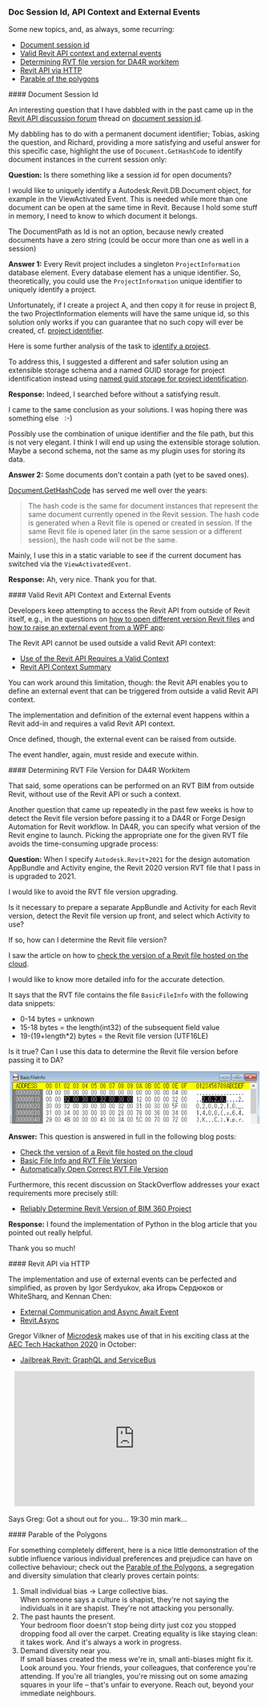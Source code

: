 <head>
<meta http-equiv="Content-Type" content="text/html; charset=utf-8">
<link rel="stylesheet" type="text/css" href="bc.css">
<script src="https://cdn.rawgit.com/google/code-prettify/master/loader/run_prettify.js" type="text/javascript"></script>
</head>

<!---

- Jailbreak Revit: GraphQL & ServiceBus
  https://youtu.be/7LnbP4n4RYM
  Gregor Vilkner, Ph.D.  12:24 AM
  Got a shout out for you... 🎃
  19:30min mark...

- Document Session ID
  https://forums.autodesk.com/t5/revit-api-forum/document-session-id/m-p/9844775#M50895

- vendor id
  Where do I register a Vendor ID for use in Revit .addin files?
  Q: For what seems like a looong time ago (> 15 years) I registered a Vendor ID for my previous employer Cad Quality AB in Sweden. Now I am trying to do the same for my new employer Tribia AB, but I cannot find any page on ADN or Autodesk websites for doing so.
  Are the Vendor ID:s still in use, and if so – where can I register a new ID?
  A: This vendor id is no longer in use.
  The recommended vendor id to use in a Revit add-in manifest file is your reversed internet url, afaik.
  For example, i use:
  <VendorId>com.typepad.thebuildingcoder</VendorId>
  <VendorDescription>The Building Coder, http://thebuildingcoder.typepad.com</VendorDescription>
  https://thebuildingcoder.typepad.com/blog/2018/06/add-in-registration-vendorid-and-signature.html#2

- 7848 [How to detect Revit File Version before DA4R]

- Parable of the Polygons -- https://ncase.me/polygons/

twitter:

Document session id, valid #RevitAPI context, external events, determining RVT file version for Design Automation workitem and Revit API via HTTP with @AutodeskForge @AutodeskRevit #bim #DynamoBim #ForgeDevCon https://bit.ly/docsessionid

Some new topics, and, as always, some recurring
&ndash; Document session id
&ndash; Valid Revit API context and external events
&ndash; Determining RVT file version for DA4R workitem
&ndash; Revit API via HTTP
&ndash; Parable of the polygons...

linkedin:

#bim #DynamoBim #ForgeDevCon #Revit #API #IFC #SDK #AI #VisualStudio #Autodesk #AEC #adsk

the [Revit API discussion forum](http://forums.autodesk.com/t5/revit-api-forum/bd-p/160) thread

<center>
<img src="img/" alt="" title="" width="600"/>
<p style="font-size: 80%; font-style:italic"></p>
</center>

-->

### Doc Session Id, API Context and External Events

Some new topics, and, as always, some recurring:

- [Document session id](#2)
- [Valid Revit API context and external events](#3)
- [Determining RVT file version for DA4R workitem](#4)
- [Revit API via HTTP](#5)
- [Parable of the polygons](#6)

####<a name="2"></a> Document Session Id

An interesting question that I have dabbled with in the past came up in
the [Revit API discussion forum](http://forums.autodesk.com/t5/revit-api-forum/bd-p/160) thread
on [document session id](https://forums.autodesk.com/t5/revit-api-forum/document-session-id/m-p/9844775).

My dabbling has to do with a permanent document identifier;
Tobias, asking the question, and Richard, providing a more satisfying and useful answer for this specific case, highlight the use of `Document.GetHashCode` to identify document instances in the current session only:

**Question:** Is there something like a session id for open documents?

I would like to uniquely identify a Autodesk.Revit.DB.Document object, for example in the ViewActivated Event. This is needed while more than one document can be open at the same time in Revit. Because I hold some stuff in memory, I need to know to which document it belongs.

The DocumentPath as Id is not an option, because newly created documents have a zero string (could be occur more than one as well in a session)

**Answer 1:** Every Revit project includes a singleton `ProjectInformation` database element.
Every database element has a unique identifier.
So, theoretically, you could use the `ProjectInformation` unique identifier to uniquely identify a project.

Unfortunately, if I create a project A, and then copy it for reuse in project B, the two ProjectInformation elements will have the same unique id, so this solution only works if you can guarantee that no such copy will ever be created,
cf. [project identifier](https://thebuildingcoder.typepad.com/blog/2017/12/project-identifier-and-fuzzy-comparison.html#2).

Here is some further analysis of the task
to [identify a project](https://the3dwebcoder.typepad.com/blog/2015/07/implementing-mongo-database-relationships.html#2).

To address this, I suggested a different and safer solution using an extensible storage schema and a named GUID storage for project identification instead
using [named guid storage for project identification](https://thebuildingcoder.typepad.com/blog/2016/04/named-guid-storage-for-project-identification.html).

**Response:** Indeed, I searched before without a satisfying result.

I came to the same conclusion as your solutions.
I was hoping there was something else &nbsp; :-)

Possibly use the combination of unique identifier and the file path, but this is not very elegant.
I think I will end up using the extensible storage solution.
Maybe a second schema, not the same as my plugin uses for storing its data.

**Answer 2:** Some documents don't contain a path (yet to be saved ones).

[Document.GetHashCode](https://www.revitapidocs.com/2020/006a71c2-4393-e036-9987-14467342a7d3.htm) has
served me well over the years:

> The hash code is the same for document instances that represent the same document currently opened in the Revit session.
The hash code is generated when a Revit file is opened or created in session.
If the same Revit file is opened later (in the same session or a different session), the hash code will not be the same.

Mainly, I use this in a static variable to see if the current document has switched via the `ViewActivatedEvent`.

**Response:** Ah, very nice. Thank you for that.


<!--
####<a name="X"></a> Vendor Id

  Where do I register a Vendor ID for use in Revit .addin files?
Q: For what seems like a looong time ago (> 15 years) I registered a Vendor ID for my previous employer Cad Quality AB in Sweden. Now I am trying to do the same for my new employer Tribia AB, but I cannot find any page on ADN or Autodesk websites for doing so.
Are the Vendor ID:s still in use, and if so – where can I register a new ID?
A: This vendor id is no longer in use.
The recommended vendor id to use in a Revit add-in manifest file is your reversed internet url, afaik.
For example, i use:
    <VendorId>com.typepad.thebuildingcoder</VendorId>
    <VendorDescription>The Building Coder, http://thebuildingcoder.typepad.com</VendorDescription>

already discussed in full here:

https://thebuildingcoder.typepad.com/blog/2018/06/add-in-registration-vendorid-and-signature.html#2
-->

####<a name="3"></a> Valid Revit API Context and External Events

Developers keep attempting to access the Revit API from outside of Revit itself, e.g., in the questions
on [how to open different version Revit files](https://forums.autodesk.com/t5/revit-api-forum/how-to-open-different-version-revit-files/m-p/9861186)
and [how to raise an external event from a WPF app](https://stackoverflow.com/questions/64683308/how-do-i-raise-an-external-event-in-the-revit-api-from-a-wpf-app):

The Revit API cannot be used outside a valid Revit API context:

- [Use of the Revit API Requires a Valid Context](http://thebuildingcoder.typepad.com/blog/2015/12/external-event-and-10-year-forum-anniversary.html#2)
- [Revit API Context Summary](http://thebuildingcoder.typepad.com/blog/2015/08/revit-api-context-and-form-creation-errors.html#2)

You can work around this limitation, though:
the Revit API enables you to define an external event that can be triggered from outside a valid Revit API context.

The implementation and definition of the external event happens within a Revit add-in and requires a valid Revit API context.

Once defined, though, the external event can be raised from outside.

The event handler, again, must reside and execute within.


####<a name="4"></a> Determining RVT File Version for DA4R Workitem

That said, some operations can be performed on an RVT BIM from outside Revit, without use of the Revit API or such a context.

Another question that came up repeatedly in the past few weeks is how to detect the Revit file version before passing it to a DA4R or Forge Design Automation for Revit workflow. In DA4R, you can specify what version of the Revit engine to launch. Picking the appropriate one for the given RVT file avoids the time-consuming upgrade process:

**Question:** When I specify `Autodesk.Revit+2021` for the design automation AppBundle and Activity engine, the Revit 2020 version RVT file that I pass in is upgraded to 2021.

I would like to avoid the RVT file version upgrading.

Is it necessary to prepare a separate AppBundle and Activity for each Revit version, detect the Revit file version up front, and select which Activity to use?

If so, how can I determine the Revit file version?

I saw the article on how
to [check the version of a Revit file hosted on the cloud](https://forge.autodesk.com/blog/check-version-revit-file-hosted-cloud).

I would like to know more detailed info for the accurate detection.

It says that the RVT file contains the file `BasicFileInfo` with the following data snippets:

- 0-14 bytes = unknown
- 15-18 bytes = the length(int32) of the subsequent field value
- 19-(19+length*2) bytes = the Revit file version (UTF16LE)

Is it true?
Can I use this data to determine the Revit file version before passing it to DA?

<center>
<img src="img/basicfileinfo_for_da4r.png" alt="BasicFileInfo for DA4R" title="BasicFileInfo for DA4R" width="500"/> <!-- 666 -->
</center>

**Answer:** This question is answered in full in the following blog posts:

- [Check the version of a Revit file hosted on the cloud](https://forge.autodesk.com/blog/check-version-revit-file-hosted-cloud)
- [Basic File Info and RVT File Version](https://thebuildingcoder.typepad.com/blog/2013/01/basic-file-info-and-rvt-file-version.html)
- [Automatically Open Correct RVT File Version](https://thebuildingcoder.typepad.com/blog/2020/05/automatically-open-correct-rvt-file-version.html)

Furthermore, this recent discussion on StackOverflow addresses your exact requirements more precisely still:

- [Reliably Determine Revit Version of BIM 360 Project](https://stackoverflow.com/questions/63135095/reliably-determine-revit-version-of-bim-360-project)

**Response:** I found the implementation of Python in the blog article that you pointed out really helpful.

Thank you so much!

####<a name="5"></a> Revit API via HTTP

The implementation and use of external events can be perfected and simplified, as proven by Igor Serdyukov, aka Игорь Сердюков or WhiteSharq, and Kennan Chen:

- [External Communication and Async Await Event](https://thebuildingcoder.typepad.com/blog/2020/02/external-communication-and-async-await-event-wrapper.html)
- [Revit.Async](https://thebuildingcoder.typepad.com/blog/2020/03/another-async-await-rex-and-structural-analysis-sdk.html#3)

Gregor Vilkner of [Microdesk](https://www.microdesk.com) makes use of that in his exciting class at
the [AEC Tech Hackathon 2020](https://www.aectech.us) in October:

- [Jailbreak Revit: GraphQL and ServiceBus](https://youtu.be/7LnbP4n4RYM)

<center>
<iframe width="480" height="270" src="https://www.youtube.com/embed/7LnbP4n4RYM" frameborder="0" allow="accelerometer; autoplay; clipboard-write; encrypted-media; gyroscope; picture-in-picture" allowfullscreen></iframe>
</center>

Says Greg: Got a shout out for you... 19:30 min mark...

####<a name="6"></a> Parable of the Polygons

For something completely different, here is a nice little demonstration of the subtle influence various individual preferences and prejudice can have on collective behaviour; check out
the [Parable of the Polygons](https://ncase.me/polygons), a segregation and diversity simulation that clearly proves certain points:

1. Small individual bias &rarr; Large collective bias.
<br/>When someone says a culture is shapist, they're not saying the individuals in it are shapist. They're not attacking you personally.
2. The past haunts the present.
<br/>Your bedroom floor doesn't stop being dirty just coz you stopped dropping food all over the carpet. Creating equality is like staying clean: it takes work. And it's always a work in progress.
3. Demand diversity near you.
<br/>If small biases created the mess we're in, small anti-biases might fix it. Look around you. Your friends, your colleagues, that conference you're attending. If you're all triangles, you're missing out on some amazing squares in your life &ndash; that's unfair to everyone. Reach out, beyond your immediate neighbours.
